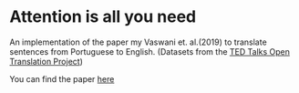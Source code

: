 # Attention is all you need

An implementation of the paper my Vaswani et. al.(2019) to translate sentences from Portuguese to English. (Datasets from the <a href="https://www.ted.com/participate/translate">TED Talks Open Translation Project</a>) 

You can find the paper <a href="https://arxiv.org/abs/1706.03762">here</a>

